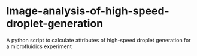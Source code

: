 # Image-analysis-of-high-speed-droplet-generation
A python script to calculate attributes of high-speed droplet generation for a microfluidics experiment
